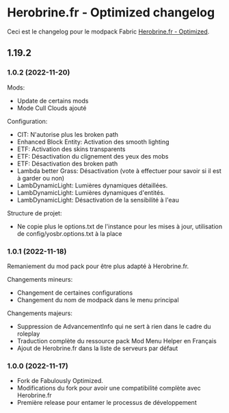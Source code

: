 # Herobrine.fr - Optimized changelog
Ceci est le changelog pour le modpack Fabric [Herobrine.fr - Optimized](https://www.curseforge.com/minecraft/modpacks/herobrine-fr-optimized).

## 1.19.2

### 1.0.2 (2022-11-20)

Mods:
- Update de certains mods
- Mode Cull Clouds ajouté

Configuration:
- CIT: N'autorise plus les broken path
- Enhanced Block Entity: Activation des smooth lighting
- ETF: Activation des skins transparents
- ETF: Désactivation du clignement des yeux des mobs
- ETF: Désactivation des broken path
- Lambda better Grass: Désactivation (vote à effectuer pour savoir si il est à garder ou non)
- LambDynamicLight: Lumières dynamiques détaillées.
- LambDynamicLight: Lumières dynamiques d'entités.
- LambDynamicLight: Désactivation de la sensibilité à l'eau

Structure de projet:
- Ne copie plus le options.txt de l'instance pour les mises à jour, utilisation de config/yosbr.options.txt à la place

### 1.0.1 (2022-11-18)

Remaniement du mod pack pour être plus adapté à Herobrine.fr.

Changements mineurs:
- Changement de certaines configurations
- Changement du nom de modpack dans le menu principal

Changements majeurs:
- Suppression de AdvancementInfo qui ne sert à rien dans le cadre du roleplay
- Traduction complète du ressource pack Mod Menu Helper en Français
- Ajout de Herobrine.fr dans la liste de serveurs par défaut

### 1.0.0 (2022-11-17)

- Fork de Fabulously Optimized.
- Modifications du fork pour avoir une compatibilité complète avec Herobrine.fr
- Première release pour entamer le processus de développement
